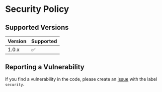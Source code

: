 # Security Policy

## Supported Versions

| Version | Supported          |
| ------- | ------------------ |
| 1.0.x   | :white_check_mark: |

## Reporting a Vulnerability

If you find a vulnerability in the code, please create an [issue](https://github.com/BlueScript-NPO/frontend/labels/Security) with the label `security`.
